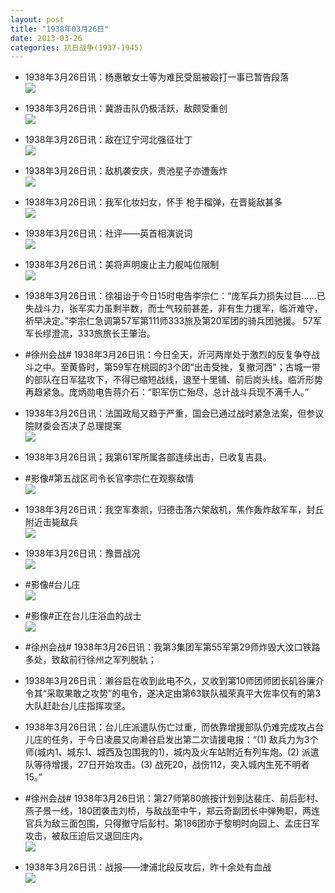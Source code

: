 ```yaml
---
layout: post
title: "1938年03月26日"
date: 2013-03-26
categories: 抗日战争(1937-1945)
---
```


<meta name="referrer" content="no-referrer" />

- 1938年3月26日讯：杨惠敏女士等为难民受屈被殴打一事已暂告段落 <br/><img src="https://ww2.sinaimg.cn/large/aca367d8jw1e33kxag7msj.jpg" />

- 1938年3月26日讯：冀游击队仍极活跃，敌颇受重创 <br/><img src="https://ww1.sinaimg.cn/large/aca367d8jw1e33j6sdmavj.jpg" />

- 1938年3月26日讯：敌在辽宁河北强征壮丁 <br/><img src="https://ww3.sinaimg.cn/large/aca367d8jw1e33hggkfdij.jpg" />

- 1938年3月26日讯：敌机袭安庆，贵池星子亦遭轰炸 <br/><img src="https://ww2.sinaimg.cn/large/aca367d8jw1e33fpynnyvj.jpg" />

- 1938年3月26日讯：我军化妆妇女，怀手 枪手榴弹，在晋毙敌甚多 <br/><img src="https://ww2.sinaimg.cn/large/aca367d8jw1e33dzkviqsj.jpg" />

- 1938年3月26日讯：社评——英首相演说词 <br/><img src="https://ww3.sinaimg.cn/large/aca367d8jw1e33aiogjl3j.jpg" />

- 1938年3月26日讯：美将声明废止主力舰吨位限制 <br/><img src="https://ww4.sinaimg.cn/large/aca367d8jw1e338s9z3wgj.jpg" />

- 1938年3月26日讯：徐祖诒于今日15时电告李宗仁：“庞军兵力损失过巨……已失战斗力，张军实力虽剩半数，而士气较前甚差，非有生力援军，临沂难守，祈早决定。”李宗仁急调第57军第111师333旅及第20军团的骑兵团驰援。 57军军长缪澄流，333旅旅长王肇治。 

- #徐州会战# 1938年3月26日讯：今日全天，沂河两岸处于激烈的反复争夺战斗之中。至黄昏时，第59军在桃园的3个团“出击受挫，复撤河西”；古城一带的部队在日军猛攻下，不得已缩短战线，退至十里铺、前后岗头线。临沂形势再趋紧急。庞炳勋电告蒋介石：“职军伤亡殆尽，总计战斗兵现不满千人。” 

- 1938年3月26日讯：法国政局又趋于严重，国会已通过战时紧急法案，但参议院财委会否决了总理提案 <br/><img src="https://ww2.sinaimg.cn/large/aca367d8jw1e333l1ldbgj.jpg" />

- 1938年3月26日讯；我第61军所属各部连续出击，已收复吉县。 

- #影像#第五战区司令长官李宗仁在观察敌情 <br/><img src="https://ww2.sinaimg.cn/large/aca367d8jw1e33283685vj.jpg" />

- 1938年3月26日讯：我空军奏凯，归德击落六架敌机，焦作轰炸敌军车，封丘附近击毙敌兵 <br/><img src="https://ww4.sinaimg.cn/large/aca367d8jw1e331ujgwb1j.jpg" />

- 1938年3月26日讯：豫晋战况 <br/><img src="https://ww2.sinaimg.cn/large/aca367d8jw1e3314fqfm0j.jpg" />

- #影像#台儿庄 <br/><img src="https://ww2.sinaimg.cn/large/aca367d8jw1e32zzixwkdj.jpg" />

- #影像#正在台儿庄浴血的战士 <br/><img src="https://ww2.sinaimg.cn/large/aca367d8jw1e32y7e692dj.jpg" />

- #徐州会战# 1938年3月26日讯：我第3集团军第55军第29师炸毁大汶口铁路多处，致敌前行徐州之军列脱轨； 

- 1938年3月26日讯：濑谷启在收到此电不久，又收到第10师团师团长矶谷廉介令其“采取果敢之攻势”的电令，遂决定由第63联队福荣真平大佐率仅有的第3大队赶赴台儿庄指挥攻坚。  

- 1938年3月26日讯：台儿庄派遣队伤亡过重，而依靠增援部队仍难完成攻占台儿庄的任务，于今日凌晨又向濑谷启发出第二次请援电报：“(1) 敌兵力为3个师(城内1、城东1、城西及包围我的1)，城内及火车站附近有列车炮。(2) 派遣队等待增援，27日开始攻击。(3) 战死20，战伤112，突入城内生死不明者15。” 

- #徐州会战# 1938年3月26日讯：第27师第80旅按计划到达裴庄、前后彭村、燕子景一线，180团袭击刘桥，与敌战至中午，郑云奇副团长中弹殉职，两连官兵为敌三面包围，只得撤守后彭村。第186团亦于黎明时向园上、孟庄日军攻击，被敌压迫后又退回庄内。  <br/><img src="https://ww4.sinaimg.cn/large/aca367d8jw1e32svzkzv8j.jpg" />

- 1938年3月26日讯：战报——津浦北段反攻后，昨十余处有血战 <br/><img src="https://ww3.sinaimg.cn/large/aca367d8jw1e32sggdkfmj.jpg" />

